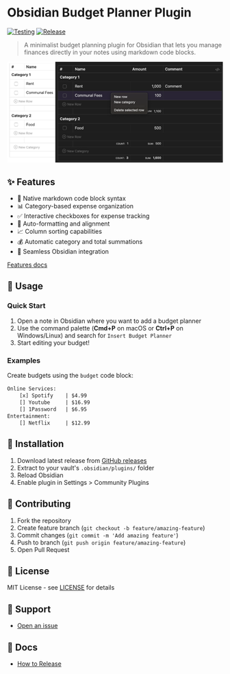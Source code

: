 # Obsidian Budget Planner Plugin

[![Testing](https://github.com/kalinichenko88/obsidian-budget-planner-plugin/actions/workflows/testing.yml/badge.svg)](https://github.com/kalinichenko88/obsidian-budget-planner-plugin/actions/workflows/testing.yml)
[![Release](https://github.com/kalinichenko88/obsidian-budget-planner-plugin/actions/workflows/release.yml/badge.svg)](https://github.com/kalinichenko88/obsidian-budget-planner-plugin/actions/workflows/release.yml)

> A minimalist budget planning plugin for Obsidian that lets you manage finances directly in your notes using markdown code blocks.

![screenshot](docs/assets/screenshot.png)

## ✨ Features

- 📝 Native markdown code block syntax
- 📊 Category-based expense organization
- ✅ Interactive checkboxes for expense tracking
- 🔄 Auto-formatting and alignment
- 📈 Column sorting capabilities
- 💰 Automatic category and total summations
- 🔧 Seamless Obsidian integration

[Features docs](docs/features.md)

## 📖 Usage

### Quick Start

1. Open a note in Obsidian where you want to add a budget planner
2. Use the command palette (**Cmd+P** on macOS or **Ctrl+P** on Windows/Linux) and search for `Insert Budget Planner`
3. Start editing your budget!

### Examples

Create budgets using the `budget` code block:

```budget
Online Services:
    [x] Spotify    | $4.99
    [] Youtube     | $16.99
    [] 1Password   | $6.95
Entertainment:
    [] Netflix     | $12.99
```

## 🚀 Installation

1. Download latest release from [GitHub releases](https://github.com/kalinichenko88/obsidian-budget-planner-plugin/releases)
2. Extract to your vault's `.obsidian/plugins/` folder
3. Reload Obsidian
4. Enable plugin in Settings > Community Plugins

## 🤝 Contributing

1. Fork the repository
2. Create feature branch (`git checkout -b feature/amazing-feature`)
3. Commit changes (`git commit -m 'Add amazing feature'`)
4. Push to branch (`git push origin feature/amazing-feature`)
5. Open Pull Request

## 📄 License

MIT License - see [LICENSE](LICENSE) for details

## 💬 Support

- [Open an issue](https://github.com/kalinichenko88/obsidian-budget-planner-plugin/issues)

## 🔖 Docs

- [How to Release](docs/release-process.md)

